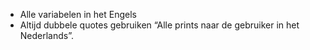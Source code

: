 * Alle variabelen in het Engels
* Altijd dubbele quotes gebruiken
“Alle prints naar de gebruiker in het
Nederlands”.